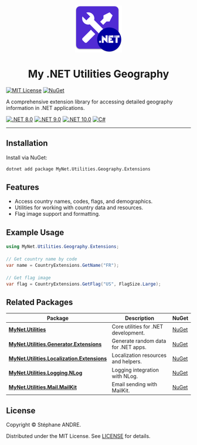 <div id="top"></div>

<!-- PROJECT INFO -->
<br />
<div align="center">
  <img src="../../assets/MyNetUtilities.png" width="128" alt="MyNetUtilities">
</div>

<h1 align="center">My .NET Utilities Geography</h1>

[![MIT License](https://img.shields.io/github/license/sandre58/mynet?style=for-the-badge)](https://github.com/sandre58/mynet/blob/main/LICENSE)
[![NuGet](https://img.shields.io/nuget/v/MyNet.Utilities.Geography.Extensions?style=for-the-badge)](https://www.nuget.org/packages/MyNet.Utilities.Geography.Extensions)

A comprehensive extension library for accessing detailed geography information in .NET applications.

[![.NET 8.0](https://img.shields.io/badge/.NET-8.0-purple)](#)
[![.NET 9.0](https://img.shields.io/badge/.NET-9.0-purple)](#)
[![.NET 10.0](https://img.shields.io/badge/.NET-10.0-purple)](#)
[![C#](https://img.shields.io/badge/language-C%23-blue)](#)

---

## Installation

Install via NuGet:

```bash
dotnet add package MyNet.Utilities.Geography.Extensions
```

## Features

- Access country names, codes, flags, and demographics.
- Utilities for working with country data and resources.
- Flag image support and formatting.

## Example Usage

```csharp
using MyNet.Utilities.Geography.Extensions;

// Get country name by code
var name = CountryExtensions.GetName("FR");

// Get flag image
var flag = CountryExtensions.GetFlag("US", FlagSize.Large);
```

## Related Packages

| Package | Description | NuGet |
|---|---|---|
| [**MyNet.Utilities**](../MyNet.Utilities) | Core utilities for .NET development. | [NuGet](https://www.nuget.org/packages/MyNet.Utilities) |
| [**MyNet.Utilities.Generator.Extensions**](../MyNet.Utilities.Generator.Extensions) | Generate random data for .NET apps. | [NuGet](https://www.nuget.org/packages/MyNet.Utilities.Generator.Extensions) |
| [**MyNet.Utilities.Localization.Extensions**](../MyNet.Utilities.Localization.Extensions) | Localization resources and helpers. | [NuGet](https://www.nuget.org/packages/MyNet.Utilities.Localization.Extensions) |
| [**MyNet.Utilities.Logging.NLog**](../MyNet.Utilities.Logging.NLog) | Logging integration with NLog. | [NuGet](https://www.nuget.org/packages/MyNet.Utilities.Logging.NLog) |
| [**MyNet.Utilities.Mail.MailKit**](../MyNet.Utilities.Mail.MailKit) | Email sending with MailKit. | [NuGet](https://www.nuget.org/packages/MyNet.Utilities.Mail.MailKit) |

## License

Copyright © Stéphane ANDRE.

Distributed under the MIT License. See [LICENSE](../../LICENSE) for details.